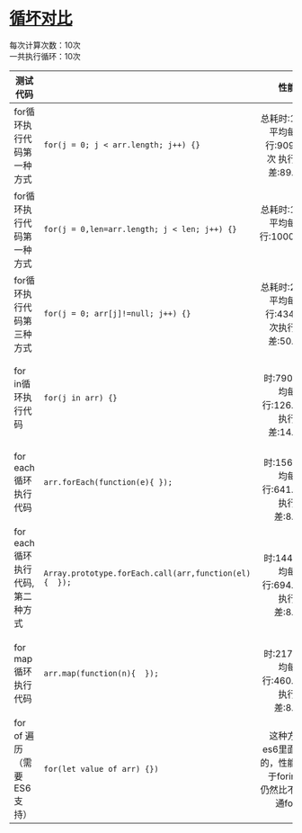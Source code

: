 # [循坏对比](https://dailc.github.io/jsfoundation-perfanalysis/html/performanceAnalysis/demo_performanceAnalysis_jsarrayGoThrough.html)
每次计算次数：10次<br>
一共执行循环：10次

| 测试代码                        |                                                           |                                                          性能分析 |
| ------------------------------- | --------------------------------------------------------- | ----------------------------------------------------------------: |
| for循环执行代码第一种方式       | ```for(j = 0; j < arr.length; j++) {}```                  |              总耗时:11ms 平均每秒执行:9090.91次 执行平均差:89.09% |
| for循环执行代码第一种方式       | ```for(j = 0,len=arr.length; j < len; j++) {} ```         |                               总耗时:10ms 平均每秒执行:10000.00次 |
| for循环执行代码第三种方式       | ```for(j = 0; arr[j]!=null; j++) {}```                    |                总耗时:23ms平均每秒执行:4347.83次执行平均差:50.43% |
| for in循环执行代码              | ```for(j in arr) {}   ```                                 |                总耗时:790ms平均每秒执行:126.58次执行平均差:14.43% |
| for each循环执行代码            | ```arr.forEach(function(e){ });  ```                      |                 总耗时:156ms平均每秒执行:641.03次执行平均差:8.97% |
| for each循环执行代码,第二种方式 | ```Array.prototype.forEach.call(arr,function(el){  });``` |                 总耗时:144ms平均每秒执行:694.44次执行平均差:8.33% |
| for map循环执行代码             | ```arr.map(function(n){  });   ```                        |                 总耗时:217ms平均每秒执行:460.83次执行平均差:8.76% |
| for of 遍历（需要ES6支持）      | ```for(let value of arr) {}) ```                          | 这种方式是es6里面用到的，性能要好于forin，但仍然比不上普通for循环 |